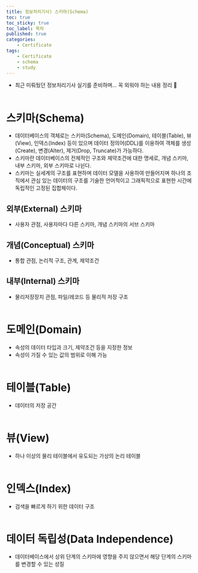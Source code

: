 ```yaml
---
title: 정보처리기사) 스키마(Schema)
toc: true
toc_sticky: true
toc_label: 목차
published: true
categories:
    - Certificate
tags:
    - Certificate
    - schema
    - study
---
```


* 최근 미뤄뒀던 정보처리기사 실기를 준비하며... 꼭 외워야 하는 내용 정리 🥲<br><br>
 
# 스키마(Schema)
* 데이터베이스의 객체로는 스키마(Schema), 도메인(Domain), 테이블(Table), 뷰(View), 인덱스(Index) 등이 있으며 데이터 정의어(DDL)를 이용하여 객체를 생성(Create), 변경(Alter), 제거(Drop, Truncate)가 가능하다.
* 스키마란 데이터베이스의 전체적인 구조와 제약조건에 대한 명세로, 개념 스키마, 내부 스키마, 외부 스키마로 나뉜다.
* 스키마는 실세계의 구조를 표현하며 데이터 모델을 사용하여 만들어지며 하나의 조직에서 관심 있는 데이터의 구조를 기술한 언어적이고 그래픽적으로 표현한 시간에 독립적인 고정된 집합체이다.

## 외부(External) 스키마
* 사용자 관점, 사용자마다 다른 스키마, 개념 스키마의 서브 스키마

## 개념(Conceptual) 스키마
* 통합 관점, 논리적 구조, 관계, 제약조건

## 내부(Internal) 스키마
* 물리저장장치 관점, 파일/레코드 등 물리적 저장 구조<br><br>

# 도메인(Domain)
* 속성의 데이터 타입과 크기, 제약조건 등을 지정한 정보
* 속성이 가질 수 있는 값의 범위로 이해 가능<br><br>

# 테이블(Table)
* 데이터의 저장 공간<br><br>

# 뷰(View)
* 하나 이상의 물리 테이블에서 유도되는 가상의 논리 테이블<br><br>

# 인덱스(Index)
* 검색을 빠르게 하기 위한 데이터 구조<br><br>

# 데이터 독립성(Data Independence)
* 데이터베이스에서 상위 단계의 스키마에 영향을 주지 않으면서 해당 단계의 스키마를 변경할 수 있는 성질<br><br>
